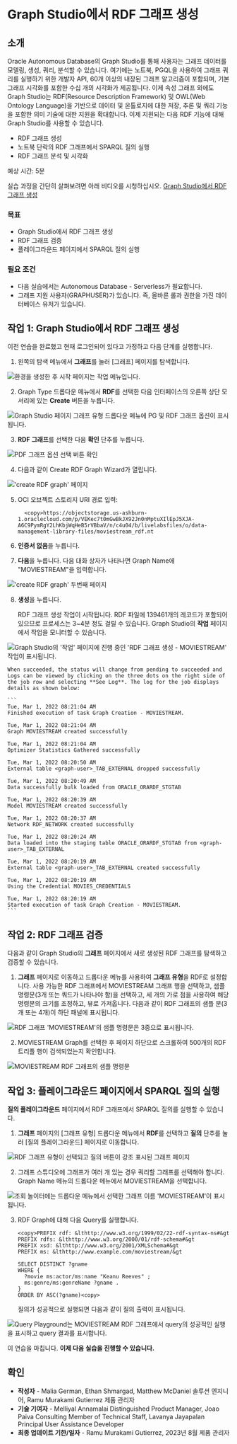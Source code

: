 # Graph Studio에서 RDF 그래프 생성

## 소개

Oracle Autonomous Database의 Graph Studio를 통해 사용자는 그래프 데이터를 모델링, 생성, 쿼리, 분석할 수 있습니다. 여기에는 노트북, PGQL을 사용하여 그래프 쿼리를 실행하기 위한 개발자 API, 60개 이상의 내장된 그래프 알고리즘이 포함되며, 기본 그래프 시각화를 포함한 수십 개의 시각화가 제공됩니다. 이제 속성 그래프 외에도 Graph Studio는 RDF(Resource Description Framework) 및 OWL(Web Ontology Language)을 기반으로 데이터 및 온톨로지에 대한 저장, 추론 및 쿼리 기능을 포함한 의미 기술에 대한 지원을 확대합니다. 이제 지원되는 다음 RDF 기능에 대해 Graph Studio를 사용할 수 있습니다.

*   RDF 그래프 생성
*   노트북 단락의 RDF 그래프에서 SPARQL 질의 실행
*   RDF 그래프 분석 및 시각화

예상 시간: 5분

실습 과정을 간단히 살펴보려면 아래 비디오를 시청하십시오. [Graph Studio에서 RDF 그래프 생성](videohub:1_vvqhh26v)

### 목표

*   Graph Studio에서 RDF 그래프 생성
*   RDF 그래프 검증
*   플레이그라운드 페이지에서 SPARQL 질의 실행

### 필요 조건

*   다음 실습에서는 Autonomous Database - Serverless가 필요합니다.
*   그래프 지원 사용자(GRAPHUSER)가 있습니다. 즉, 올바른 롤과 권한을 가진 데이터베이스 유저가 있습니다.

## 작업 1: Graph Studio에서 RDF 그래프 생성

이전 연습을 완료했고 현재 로그인되어 있다고 가정하고 다음 단계를 실행합니다.

1.  왼쪽의 탐색 메뉴에서 **그래프**를 눌러 \[그래프\] 페이지를 탐색합니다.

![환경을 생성한 후 시작 페이지는 작업 메뉴입니다.](./images/graph-studio-home.png)

2.  Graph Type 드롭다운 메뉴에서 **RDF**를 선택한 다음 인터페이스의 오른쪽 상단 모서리에 있는 **Create** 버튼을 누릅니다.

![Graph Studio 페이지 그래프 유형 드롭다운 메뉴에 PG 및 RDF 그래프 옵션이 표시됩니다.](./images/graph-studio-graphs.png)

3.  **RDF 그래프**를 선택한 다음 **확인** 단추를 누릅니다.

![PDF 그래프 옵션 선택 버튼 확인](./images/click-confirm-rdf.png)

4.  다음과 같이 Create RDF Graph Wizard가 열립니다.

!['create RDF graph' 페이지](./images/create-rdf-graph.png)

5.  OCI 오브젝트 스토리지 URI 경로 입력:
    
          <copy>https://objectstorage.us-ashburn-1.oraclecloud.com/p/VEKec7t0mGwBkJX92Jn0nMptuXIlEpJ5XJA-A6C9PymRgY2LhKbjWqHeB5rVBbaV/n/c4u04/b/livelabsfiles/o/data-management-library-files/moviestream_rdf.nt
        
6.  **인증서 없음**을 누릅니다.
    
7.  **다음**을 누릅니다. 다음 대화 상자가 나타나면 Graph Name에 "MOVIESTREAM"을 입력합니다.
    

!['create RDF graph' 두번째 페이지](./images/create-rdf-graph-2.png)

8.  **생성**을 누릅니다.
    
    RDF 그래프 생성 작업이 시작됩니다. RDF 파일에 139461개의 레코드가 포함되어 있으므로 프로세스는 3~4분 정도 걸릴 수 있습니다. Graph Studio의 **작업** 페이지에서 작업을 모니터할 수 있습니다.
    

![Graph Studio의 '작업' 페이지에 진행 중인 'RDF 그래프 생성 - MOVIESTREAM' 작업이 표시됩니다.](./images/graph-studio-jobs.png)

    When succeeded, the status will change from pending to succeeded and Logs can be viewed by clicking on the three dots on the right side of the job row and selecting **See Log**. The log for the job displays details as shown below:
    
    ```
    Tue, Mar 1, 2022 08:21:04 AM
    Finished execution of task Graph Creation - MOVIESTREAM.
    
    Tue, Mar 1, 2022 08:21:04 AM
    Graph MOVIESTREAM created successfully
    
    Tue, Mar 1, 2022 08:21:04 AM
    Optimizer Statistics Gathered successfully
    
    Tue, Mar 1, 2022 08:20:50 AM
    External table <graph-user>_TAB_EXTERNAL dropped successfully
    
    Tue, Mar 1, 2022 08:20:49 AM
    Data successfully bulk loaded from ORACLE_ORARDF_STGTAB
    
    Tue, Mar 1, 2022 08:20:39 AM
    Model MOVIESTREAM created successfully
    
    Tue, Mar 1, 2022 08:20:37 AM
    Network RDF_NETWORK created successfully
    
    Tue, Mar 1, 2022 08:20:24 AM
    Data loaded into the staging table ORACLE_ORARDF_STGTAB from <graph-user>_TAB_EXTERNAL
    
    Tue, Mar 1, 2022 08:20:19 AM
    External table <graph-user>_TAB_EXTERNAL created successfully
    
    Tue, Mar 1, 2022 08:20:19 AM
    Using the Credential MOVIES_CREDENTIALS
    
    Tue, Mar 1, 2022 08:20:19 AM
    Started execution of task Graph Creation - MOVIESTREAM.
    ```
    

## 작업 2: RDF 그래프 검증

다음과 같이 Graph Studio의 **그래프** 페이지에서 새로 생성된 RDF 그래프를 탐색하고 검증할 수 있습니다.

1.  **그래프** 페이지로 이동하고 드롭다운 메뉴를 사용하여 **그래프 유형**을 RDF로 설정합니다. 사용 가능한 RDF 그래프에서 MOVIESTREAM 그래프 행을 선택하고, 샘플 명령문(3개 또는 쿼드가 나타나야 함)을 선택하고, 세 개의 가로 점을 사용하여 해당 명령문의 크기를 조정하고, 뷰로 가져옵니다. 다음과 같이 RDF 그래프의 샘플 문(3개 또는 4개)이 하단 패널에 표시됩니다.

![RDF 그래프 'MOVIESTREAM'의 샘플 명령문은 3중으로 표시됩니다.](./images/graph-sample-statements.png)

2.  MOVIESTREAM Graph를 선택한 후 페이지 하단으로 스크롤하여 500개의 RDF 트리플 행이 검색되었는지 확인합니다.

![MOVIESTREAM RDF 그래프의 샘플 명령문](./images/sample-statements.png)

## 작업 3: 플레이그라운드 페이지에서 SPARQL 질의 실행

**질의 플레이그라운드** 페이지에서 RDF 그래프에서 SPARQL 질의를 실행할 수 있습니다.

1.  **그래프** 페이지의 \[그래프 유형\] 드롭다운 메뉴에서 **RDF**를 선택하고 **질의** 단추를 눌러 \[질의 플레이그라운드\] 페이지로 이동합니다.

![RDF 그래프 유형이 선택되고 질의 버튼이 강조 표시된 그래프 페이지](./images/graph-type.png)

2.  그래프 스튜디오에 그래프가 여러 개 있는 경우 쿼리할 그래프를 선택해야 합니다. Graph Name 메뉴의 드롭다운 메뉴에서 MOVIESTREAM을 선택합니다.

![조회 놀이터에는 드롭다운 메뉴에서 선택한 그래프 이름 'MOVIESTREAM'이 표시됩니다.](./images/query-playground.png)

3.  RDF Graph에 대해 다음 Query를 실행합니다.
    
        <copy>PREFIX rdf: &lthttp://www.w3.org/1999/02/22-rdf-syntax-ns#&gt
        PREFIX rdfs: &lthttp://www.w3.org/2000/01/rdf-schema#&gt
        PREFIX xsd: &lthttp://www.w3.org/2001/XMLSchema#&gt
        PREFIX ms: &lthttp://www.example.com/moviestream/&gt
        
        SELECT DISTINCT ?gname
        WHERE {
          ?movie ms:actor/ms:name "Keanu Reeves" ;
          ms:genre/ms:genreName ?gname .
        }
        ORDER BY ASC(?gname)<copy>
        
    
    질의가 성공적으로 실행되면 다음과 같이 질의 출력이 표시됩니다.
    

![Query Playground는 MOVIESTREAM RDF 그래프에서 query의 성공적인 실행을 표시하고 query 결과를 표시합니다.](./images/query-playground-script.png)

이 연습을 마칩니다. **이제 다음 실습을 진행할 수 있습니다.**

## 확인

*   **작성자** - Malia German, Ethan Shmargad, Matthew McDaniel 솔루션 엔지니어, Ramu Murakami Gutierrez 제품 관리자
*   **기술 기여자** - Melliyal Annamalai Distinguished Product Manager, Joao Paiva Consulting Member of Technical Staff, Lavanya Jayapalan Principal User Assistance Developer
*   **최종 업데이트 기한/일자** - Ramu Murakami Gutierrez, 2023년 8월 제품 관리자